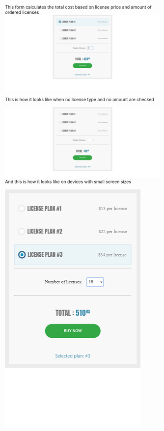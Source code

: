 This form calculates the total cost based on license price and amount of ordered licenses
<br/>
![Laptop version](screenshots/laptop-checked.png) 
<br/>
<br/>
This is how it looks like when no license type and no amount are checked
<br/>
<br/>
![Laptop version](screenshots/laptop-unchecked.png)
<br/>
And this is how it looks like on devices with small screen sizes
<br/>
<br/>
![Mobile version](screenshots/mobile-checked.png)
